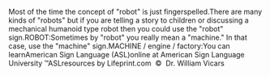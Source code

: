 Most of the time the concept of "robot" is just fingerspelled.There are many kinds of "robots" but if you are telling a story to 
children or discussing a mechanical humanoid type robot then you 
could use the "robot" sign.ROBOT:Sometimes by "robot" 
you really mean a "machine." In that case, use the "machine" sign.MACHINE / engine / factory:You can learnAmerican Sign Language (ASL)online at American Sign Language University ™ASLresources by Lifeprint.com  ©  Dr. William Vicars